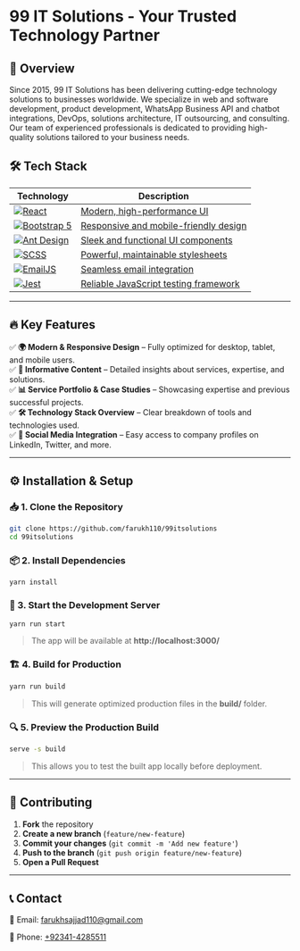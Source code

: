# 99 IT Solutions - Your Trusted Technology Partner  

## 🚀 Overview  
Since 2015, 99 IT Solutions has been delivering cutting-edge technology solutions to businesses worldwide. We specialize in web and software development, product development, WhatsApp Business API and chatbot integrations, DevOps, solutions architecture, IT outsourcing, and consulting. Our team of experienced professionals is dedicated to providing high-quality solutions tailored to your business needs.

## 🛠️ Tech Stack  

| Technology | Description |
|------------|-------------|
| [![React](https://img.shields.io/badge/React-18-blue?logo=react&logoColor=white)](https://react.dev/) | [Modern, high-performance UI](https://react.dev/) |
| [![Bootstrap 5](https://img.shields.io/badge/Bootstrap-5-blueviolet?logo=bootstrap&logoColor=white)](https://getbootstrap.com/) | [Responsive and mobile-friendly design](https://getbootstrap.com/) |
| [![Ant Design](https://img.shields.io/badge/Ant%20Design-UI%20Components-1890ff?logo=ant-design&logoColor=white)](https://ant.design/) | [Sleek and functional UI components](https://ant.design/) |
| [![SCSS](https://img.shields.io/badge/SCSS-Styling-cc6699?logo=sass&logoColor=white)](https://sass-lang.com/) | [Powerful, maintainable stylesheets](https://sass-lang.com/) |
| [![EmailJS](https://img.shields.io/badge/EmailJS-Email%20Service-ff6c37?logo=maildotru&logoColor=white)](https://www.emailjs.com/) | [Seamless email integration](https://www.emailjs.com/) |
| [![Jest](https://img.shields.io/badge/Jest-Testing-C21325?logo=jest&logoColor=white)](https://jestjs.io/) | [Reliable JavaScript testing framework](https://jestjs.io/) |


---

## 🔥 Key Features  

✅ **🌍 Modern & Responsive Design** – Fully optimized for desktop, tablet, and mobile users.  
✅ **📖 Informative Content** – Detailed insights about services, expertise, and solutions.  
✅ **📊 Service Portfolio & Case Studies** – Showcasing expertise and previous successful projects.  
✅ **🛠️ Technology Stack Overview** – Clear breakdown of tools and technologies used.  
✅ **📱 Social Media Integration** – Easy access to company profiles on LinkedIn, Twitter, and more.  

---

## ⚙️ Installation & Setup  

### 📥 1. Clone the Repository  
```sh
git clone https://github.com/farukh110/99itsolutions
cd 99itsolutions
```

### 📦 2. Install Dependencies  
```sh
yarn install
```

### 🚀 3. Start the Development Server  
```sh
yarn run start
```
> The app will be available at **http://localhost:3000/**  

### 🏗️ 4. Build for Production  
```sh
yarn run build
```
> This will generate optimized production files in the **build/** folder.  

### 🔍 5. Preview the Production Build  
```sh
serve -s build
```
> This allows you to test the built app locally before deployment.  

---

## 🤝 Contributing  
1. **Fork** the repository  
2. **Create a new branch** (`feature/new-feature`)  
3. **Commit your changes** (`git commit -m 'Add new feature'`)  
4. **Push to the branch** (`git push origin feature/new-feature`)  
5. **Open a Pull Request**  

---

## 📞 Contact  
📧 Email: [farukhsajjad110@gmail.com](mailto:farukhsajjad110@gmail.com)  
<!-- 🌐 Website: [www.pnfpapers.com](https://www.pnfpapers.com)  -->
📱 Phone: [+92341-4285511](tel:+923414285511)